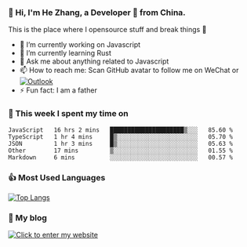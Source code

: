 ### 👋 Hi, I'm He Zhang, a Developer 🚀 from China.

This is the place where I opensource stuff and break things :rofl:

- 🔭  I’m currently working on Javascript
- 🌱  I’m currently learning Rust
- 💬  Ask me about anything related to Javascript
- 📫  How to reach me: Scan GitHub avatar to follow me on WeChat or [![Outlook](https://img.shields.io/badge/-Outlook-0078D4?style=flat&logo=Microsoft-Outlook&logoColor=white)](mailto:link@zhanghe.cool)
- ⚡  Fun fact: I am a father

### 💪 This week I spent my time on 
<!--START_SECTION:waka-->
```text
JavaScript   16 hrs 2 mins   █████████████████████▒░░░   85.60 % 
TypeScript   1 hr 4 mins     █▒░░░░░░░░░░░░░░░░░░░░░░░   05.70 % 
JSON         1 hr 3 mins     █▒░░░░░░░░░░░░░░░░░░░░░░░   05.63 % 
Other        17 mins         ▒░░░░░░░░░░░░░░░░░░░░░░░░   01.55 % 
Markdown     6 mins          ░░░░░░░░░░░░░░░░░░░░░░░░░   00.57 % 
```
<!--END_SECTION:waka-->

### 👍 Most Used Languages
[![Top Langs](https://github-readme-stats.vercel.app/api/top-langs/?username=zhanghecool&layout=compact)](https://zhanghe.cool)

### 🌈 My blog 
[![Click to enter my website](https://cdn.jsdelivr.net/gh/zhanghecool/assets/images/gif/zhanghecools.gif)](https://zhanghe.cool)
